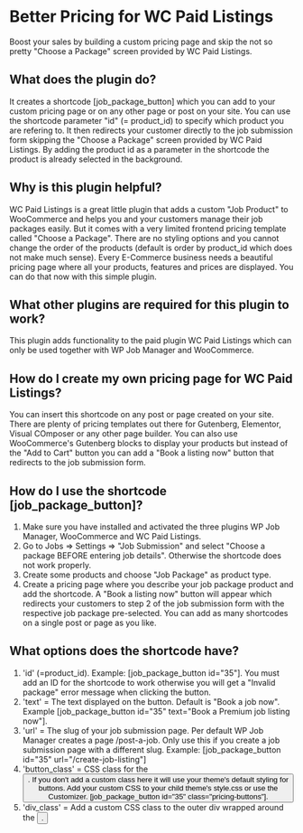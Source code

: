 # Better Pricing for WC Paid Listings
Boost your sales by building a custom pricing page and skip the not so pretty "Choose a Package" screen provided by WC Paid Listings.

## What does the plugin do?
It creates a shortcode [job_package_button] which you can add to your custom pricing page or on any other page or post on your site. You can use the shortcode parameter "id" (= product_id) to specify which product you are refering to. It then redirects your customer directly to the job submission form skipping the "Choose a Package" screen provided by WC Paid Listings. By adding the product id as a parameter in the shortcode the product is already selected in the background.  

## Why is this plugin helpful?
WC Paid Listings is a great little plugin that adds a custom "Job Product" to WooCommerce and helps you and your customers manage their job packages easily. But it comes with a very limited frontend pricing template called "Choose a Package". There are no styling options and you cannot change the order of the products (default is order by product_id which does not make much sense). Every E-Commerce business needs a beautiful pricing page where all your products, features and prices are displayed. You can do that now with this simple plugin.

## What other plugins are required for this plugin to work?
This plugin adds functionality to the paid plugin WC Paid Listings which can only be used together with WP Job Manager and WooCommerce.

## How do I create my own pricing page for WC Paid Listings?
You can insert this shortcode on any post or page created on your site. There are plenty of pricing templates out there for Gutenberg, Elementor, Visual COmposer or any other page builder. You can also use WooCommerce's Gutenberg blocks to display your products but instead of the "Add to Cart" button you can add a "Book a listing now" button that redirects to the job submission form. 

## How do I use the shortcode [job_package_button]?
1. Make sure you have installed and activated the three plugins WP Job Manager, WooCommerce and WC Paid Listings. 
2. Go to Jobs => Settings => "Job Submission" and select "Choose a package BEFORE entering job details". Otherwise the shortcode does not work properly.
3. Create some products and choose "Job Package" as product type.
4. Create a pricing page where you describe your job package product and add the shortcode. A "Book a listing now" button will appear which redirects your customers to step 2 of the job submission form with the respective job package pre-selected. You can add as many shortcodes on a single post or page as you like.

## What options does the shortcode have?
1. 'id' (=product_id). Example: [job_package_button id="35"].
You must add an ID for the shortcode to work otherwise you will get a "Invalid package" error message when clicking the button.
2. 'text' = The text displayed on the button. Default is "Book a job now". Example [job_package_button id="35" text="Book a Premium job listing now"].
3. 'url' = The slug of your job submission page. Per default WP Job Manager creates a page /post-a-job. Only use this if you create a job submission page with a different slug. Example: [job_package_button id="35" url="/create-job-listing"]
4. 'button_class' = CSS class for the <button>. If you don't add a custom class here it will use your theme's default styling for buttons. Add your custom CSS to your child theme's style.css or use the Customizer. [job_package_button id="35" class="pricing-buttons"].
5. 'div_class' = Add a custom CSS class to the outer div wrapped around the <button>.
 
